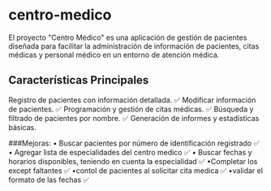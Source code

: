 # centro-medico
El proyecto "Centro Médico" es una aplicación de gestión de pacientes diseñada para facilitar la administración de información de pacientes, citas médicas y personal médico en un entorno de atención médica. 

## Características Principales
Registro de pacientes con información detallada. ✅
Modificar información de pacientes. ✅
Programación y gestión de citas médicas. ✅
Búsqueda y filtrado de pacientes por nombre.  ✅ 
Generación de informes y estadísticas básicas. 

###Mejoras:
• Buscar pacientes por número de identificación registrado  ✅
• Agregar lista de especialidades del centro medico ✅
• Buscar fechas y horarios disponibles, teniendo en cuenta la especialidad  ✅
•Completar los except faltantes ✅
•contol de pacientes al solicitar cita medica ✅
•validar el formato de las fechas  ✅
